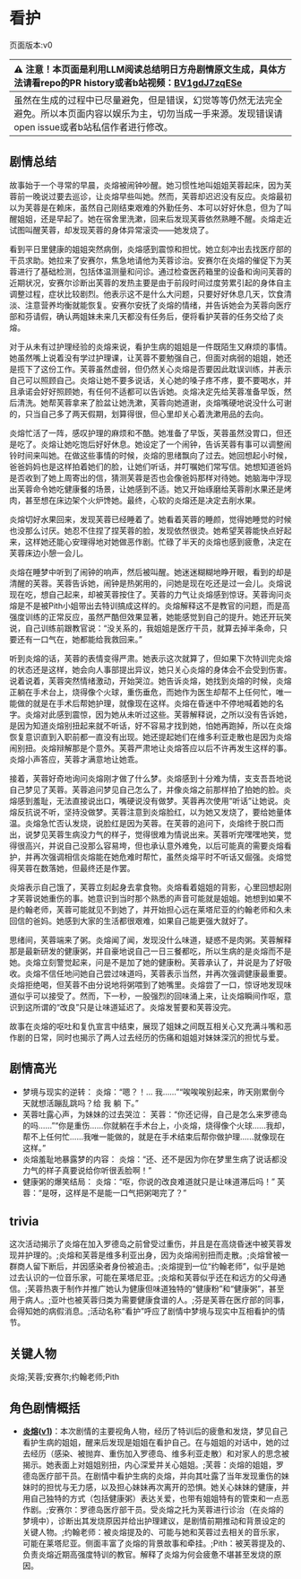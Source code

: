 # 看护
页面版本:v0
 

| :warning: 注意！本页面是利用LLM阅读总结明日方舟剧情原文生成，具体方法请看repo的PR history或者b站视频：[BV1gdJ7zqESe](https://www.bilibili.com/video/BV1gdJ7zqESe/)         |
|:----------------------------|
| 虽然在生成的过程中已尽量避免，但是错误，幻觉等等仍然无法完全避免。所以本页面内容以娱乐为主，切勿当成一手来源。发现错误请open issue或者b站私信作者进行修改。|



## 剧情总结
故事始于一个寻常的早晨，炎熔被闹钟吵醒。她习惯性地叫姐姐芙蓉起床，因为芙蓉前一晚说过要去巡诊，让炎熔早些叫她。然而，芙蓉却迟迟没有反应。炎熔最初以为芙蓉是在赖床，虽然自己刚结束艰难的外勤任务、本可以好好休息，但为了叫醒姐姐，还是早起了。她在宿舍里洗漱，回来后发现芙蓉依然熟睡不醒。炎熔走近试图叫醒芙蓉，却发现芙蓉的身体异常滚烫——她发烧了。

看到平日里健康的姐姐突然病倒，炎熔感到震惊和担忧。她立刻冲出去找医疗部的干员求助。她拉来了安赛尔，焦急地请他为芙蓉诊治。安赛尔在炎熔的催促下为芙蓉进行了基础检测，包括体温测量和问诊。通过检查医药箱里的设备和询问芙蓉的近期状况，安赛尔诊断出芙蓉的发热主要是由于前段时间过度劳累引起的身体自主调整过程，症状比较剧烈。他表示这不是什么大问题，只要好好休息几天，饮食清淡、注意营养均衡就能恢复。安赛尔安抚了炎熔的情绪，并告诉她会为芙蓉向医疗部和芬请假，确认两姐妹未来几天都没有任务后，便将看护芙蓉的任务交给了炎熔。

对于从未有过护理经验的炎熔来说，看护生病的姐姐是一件既陌生又麻烦的事情。她虽然嘴上说着没有学过护理课，让芙蓉不要勉强自己，但面对病弱的姐姐，她还是揽下了这份工作。芙蓉虽然虚弱，但仍然关心炎熔是否要因此耽误训练，并表示自己可以照顾自己。炎熔让她不要多说话，关心她的嗓子疼不疼，要不要喝水，并且承诺会好好照顾她，有任何不适都可以告诉她。炎熔决定先给芙蓉准备早饭，然后清洗。她帮芙蓉拿来了脸盆让她洗漱，芙蓉向她道谢，炎熔嘴硬地说没什么可谢的，只当自己多了两天假期，划算得很，但心里却关心着洗漱用品的去向。

炎熔忙活了一阵，感叹护理的麻烦和不酷。她准备了早饭，芙蓉虽然没胃口，但还是吃了。炎熔让她吃饱后好好休息。她设定了一个闹钟，告诉芙蓉有事可以调整闹铃时间来叫她。在做这些事情的时候，炎熔的思绪飘向了过去。她回想起小时候，爸爸妈妈也是这样拍着她们的脸，让她们听话，并叮嘱她们常写信。她想知道爸妈是否收到了她上周寄出的信，猜测芙蓉是否也会像爸妈那样对待她。她脑海中浮现出芙蓉命令她吃健康餐的场景，让她感到不适。她又开始琢磨给芙蓉削水果还是烤肉，甚至想在床边架个火炉馋她。最终，心软的炎熔还是决定去削水果。

炎熔切好水果回来，发现芙蓉已经睡着了。她看着芙蓉的睡颜，觉得她睡觉的时候也没那么讨厌。她忍不住捏了捏芙蓉的脸，发现依然很烫。她希望芙蓉能快点好起来，这样她还能心安理得地对她做恶作剧。忙碌了半天的炎熔也感到疲惫，决定在芙蓉床边小憩一会儿。

炎熔在睡梦中听到了闹钟的响声，然后被叫醒。她迷迷糊糊地睁开眼，看到的却是清醒的芙蓉。芙蓉告诉她，闹钟是热粥用的，问她是现在吃还是过一会儿。炎熔说现在吃，想自己起来，却被芙蓉按住了。芙蓉的力气让炎熔感到惊讶。芙蓉询问炎熔是不是被Pith小姐带出去特训搞成这样的。炎熔解释这不是教官的问题，而是高强度训练的正常反应，虽然严酷但效果显著，她能感觉到自己的提升。她还开玩笑说，自己训练前跟教官说：“没关系的，我姐姐是医疗干员，就算去掉半条命，只要还有一口气在，她都能给我救回来。”

听到炎熔的话，芙蓉的表情变得严肃。她表示这次就算了，但如果下次特训完炎熔的状态还是这样，她会向人事部提出异议，她只关心炎熔的身体会不会受到伤害。说着说着，芙蓉突然情绪激动，开始哭泣。她告诉炎熔，她找到炎熔的时候，炎熔正躺在手术台上，烧得像个火球，重伤垂危，而她作为医生却帮不上任何忙，唯一能做的就是在手术后帮她护理，就像现在这样。炎熔在昏迷中不停地喊着她的名字。炎熔对此感到震惊，因为她从未听过这些。芙蓉解释说，之所以没有告诉她，是因为知道炎熔别扭起来就不听话，好不容易才找到她，怕她再跑掉，所以在炎熔恢复意识直到入职前都一直没有出现。她还提起她们在维多利亚走散也是因为炎熔闹别扭。炎熔辩解那是个意外。芙蓉严肃地让炎熔答应以后不许再发生这样的事。炎熔小声答应，芙蓉才满意地让她乖。

接着，芙蓉好奇地询问炎熔刚才做了什么梦。炎熔感到十分难为情，支支吾吾地说自己梦见了芙蓉。芙蓉追问梦见自己怎么了，并像炎熔之前那样拍了拍她的脸。炎熔感到羞耻，无法直接说出口，嘴硬说没有做梦。芙蓉再次使用“听话”让她说。炎熔反抗说不听，坚持没做梦。芙蓉注意到炎熔脸红，以为她又发烧了，要给她量体温。炎熔急忙否认发烧，说脸红是因为芙蓉。在芙蓉的追问下，炎熔终于脱口而出，说梦见芙蓉生病没力气的样子，觉得很难为情说出来。芙蓉听完嘿嘿地笑，觉得很高兴，并说自己没那么容易垮，但也承认意外难免，以后可能真的需要炎熔看护，并再次强调相信炎熔能在她危难时帮忙，虽然炎熔平时不听话又倔强。炎熔觉得芙蓉在数落她，但最终还是作罢。

炎熔表示自己饿了，芙蓉立刻起身去拿食物。炎熔看着姐姐的背影，心里回想起刚才芙蓉说她重伤的事。她意识到当时那个熟悉的声音可能就是姐姐。她想到如果不是约翰老师，芙蓉可能就见不到她了，并开始担心远在莱塔尼亚的约翰老师和久未回信的爸妈。她感到大家的生活都很艰难，如果自己能更强大就好了。

思绪间，芙蓉端来了粥。炎熔闻了闻，发现没什么味道，疑惑不是肉粥。芙蓉解释那是最新研发的健康粥，并自豪地说自己一日三餐都吃，所以生病的是炎熔而不是她。炎熔立刻警觉起来，问是不是加了她的健康粉。芙蓉承认了，并说是为了好吸收。炎熔不信任地问她自己尝过味道吗，芙蓉表示当然，并再次强调健康最重要。炎熔拒绝喝，但芙蓉不由分说地将粥喂到了她嘴里。炎熔尝了一口，惊讶地发现味道似乎可以接受了。然而，下一秒，一股强烈的回味涌上来，让炎熔瞬间作呕，意识到这所谓的“改良”只是让味道延迟了。炎熔发誓要和芙蓉没完。

故事在炎熔的呕吐和复仇宣言中结束，展现了姐妹之间既互相关心又充满斗嘴和恶作剧的日常，同时也揭示了两人过去经历的伤痛和姐姐对妹妹深沉的担忧与爱。
## 剧情高光
- 梦境与现实的逆转：
炎熔：“嗯？！... 我......”“唉唉唉别起来，昨天刚累倒今天就想活蹦乱跳吗？给 我 躺 下。”
- 芙蓉吐露心声，为妹妹的过去哭泣：
芙蓉：“你还记得，自己是怎么来罗德岛的吗......”“你是重伤......你就躺在手术台上，小炎熔，烧得像个火球......我却，帮不上任何忙......我唯一能做的，就是在手术结束后帮你做护理......就像现在这样。”
- 炎熔羞耻地暴露梦的内容：
炎熔：“还、还不是因为你在梦里生病了说话都没力气的样子真要说给你听很丢脸啊！”
- 健康粥的爆笑结局：
炎熔：“呕，你说的改良难道就只是让味道滞后吗！”
芙蓉：“是呀，这样是不是能一口气把粥喝完了？”
## trivia
这次活动揭示了炎熔在加入罗德岛之前曾受过重伤，并且是在高烧昏迷中被芙蓉发现并护理的。;炎熔和芙蓉是维多利亚出身，因为炎熔闹别扭而走散。;炎熔曾被一群商人留下断后，并因感染者身份被追击。;炎熔提到一位“约翰老师”，似乎是她过去认识的一位音乐家，可能在莱塔尼亚。;炎熔和芙蓉似乎还在和远方的父母通信。;芙蓉热衷于制作并推广她认为健康但味道独特的“健康粉”和“健康粥”，甚至用于病人。;亚叶也被芙蓉归类为需要健康食谱的人。;芬是芙蓉在医疗部的同事，会得知她的病假消息。;活动名称“看护”呼应了剧情中梦境与现实中互相看护的情节。
## 关键人物
炎熔;芙蓉;安赛尔;约翰老师;Pith
## 角色剧情概括
-   **[炎熔](../char_v3/char_121_lava.md)([v1](../chars/char_121_lava.md))**：本次剧情的主要视角人物，经历了特训后的疲惫和发烧，梦见自己看护生病的姐姐，醒来后发现是姐姐在看护自己。在与姐姐的对话中，她的过去经历（感染、被抛弃、重伤加入罗德岛、维多利亚走散）和对家人的思念被揭示。她表面上对姐姐别扭，内心深爱并关心姐姐。;芙蓉：炎熔的姐姐，罗德岛医疗部干员。在剧情中看护生病的炎熔，并向其吐露了当年发现重伤的妹妹时的担忧与无力感，以及担心妹妹再次离开的恐惧。她关心妹妹的健康，并用自己独特的方式（包括健康粥）表达关爱，也带有姐姐特有的管束和一点恶作剧。;安赛尔：罗德岛医疗部干员。受炎熔之托为芙蓉进行诊治（在炎熔的梦境中），诊断出其发烧原因并给出护理建议，是剧情前期推动和背景设定的关键人物。;约翰老师：被炎熔提及的、可能与她和芙蓉过去相关的音乐家，可能在莱塔尼亚。侧面丰富了炎熔的背景故事和牵挂。;Pith：被芙蓉提及的、负责炎熔近期高强度特训的教官。解释了炎熔为何会疲惫不堪甚至发烧的原因。